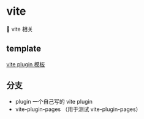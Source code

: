 # vite
:construction_worker: vite 相关

## template
[vite plugin 模板](https://github.com/jeddygong/vite-templates/blob/master/vite-plugin-template/src/index.ts)

## 分支

* plugin 一个自己写的 vite plugin 
* vite-plugin-pages  （用于测试 vite-plugin-pages）
